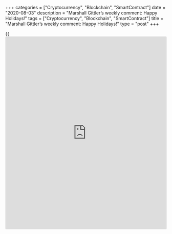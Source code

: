 +++
categories = ["Cryptocurrency", "Blockchain", "SmartContract"]
date = "2020-08-03"
description = "Marshall Gittler’s weekly comment: Happy Holidays!"
tags = ["Cryptocurrency", "Blockchain", "SmartContract"]
title = "Marshall Gittler’s weekly comment: Happy Holidays!"
type = "post"
+++

{{<iframe id="large-banner" src="https://www.bounty.group/#slide=17.0" width="100%" height="600" scrolling="no" style="border: 0px solid rgb(216, 221, 230); border-radius: 3px;">}}

August 3, 2020

August 3, 2020

Marshall Gittler’s weekly comment: Happy Holidays!Marshall Gittler

 **Market Recap: is the Fed making a mistake?**

The Fed raised rates to 2.50% as was widely expected, but surprised the
market (although not me!) by forecasting more rate hikes ahead. True,
they are now forecasting fewer hikes than before: two next year instead
of three, and still one in 2020, meaning three more in total instead of
four. However that was a big surprise to those who had expected them to
signal even fewer or perhaps even a pause for now. The stock market
reaction tells the story: the S&P 500 ws up a bit more than 1% before
the announcement came out, but ended the day -1.54%. A lot of the
market’s fall came during Fed Chair Powell’s press conference, when he
appeared to rule out a change in the Fed’s [policy](https://www.fintechee.com/policy/) of gradually reducing
its balance sheet.

![LiteForex: ][1]

The Committee’s forecast for the possible range of the eventual neutral
rate remained the same at 2.5%-3.5%, but their median estimate of that
figure moved down to 2.75% from 3.0%. That means not only is the actual
Fed funds rate now at the bottom of the range of what they think might
be the long-term neutral rate, but also the median estimate for the Fed
funds rate for the next three years is above their estimate of the long-
term neutral rate.

![LiteForex: ][2]

They also modestly downgraded their estimates for 2019 GDP growth and
inflation (both headline and core PCE deflators).

What surprised me about the results was the modest move in the dollar
relative to the large move in stocks and bonds. EUR/USD was virtually
unchanged on the day.

I think reason for this modest move is that the market believes the Fed
is making a [policy](https://www.fintechee.com/policy/) mistake and will have to reverse course later on. The
three-month Eurodollar futures show that the market expects no change in
rates next year and a reduction of 19 bps – i.e., the reversal of one
rate hike – in 2020. That would explain why the stock market fell but
the dollar didn’t rise.

![LiteForex: ][3]

Personally I disagree. I think the higher rate expectations for the US
should support USD going forward. I expect that the Committee will
indeed deliver on the tightening – or more accurately, normalization --
that it has foretold, and that it won’t send the US economy into
recession.

 The real Fed funds rate is still near zero anyway; I don’t think an
economy where there are more job offers than unemployed persons needs
such super-stimulus.

![LiteForex: ][4]

Meanwhile, financial conditions are barely changed from when the Fed
started this rate-hiking cycle back in late 2015. Nine rate hikes and no
substantial change in financial conditions suggests that there’s plenty
of room for the Fed to hike rates further without sending the economy
into recession.

![LiteForex: ][5]

That’s why I remain bullish on the dollar.

One thing is for sure, though: past performance is no guarantee of
future performance. If we compare last year’s total return on the major
currencies (X axis) with this year’s return (Y axis), we can see that
almost across the board, the worst performing currencies in 2017 were
the best performers in 2018, and vice-versa. It also amazes me to see
the euro (-4.97%) did almost as badly as the pound (-5.64%) this year
and that the Australian dollar (-7.03%) did worse than both of them.

![LiteForex: ][6]

 **Volatility coming soon**

The last two weeks of the year tend to see approximately normal
volatility. The unusually thin market means that there could be high
volatility, but the reduced [news](https://www.letsplayfx.com/blog/forex-news-website/) flow means that there isn’t too much to
get volatile about. With the ECB and FOMC meetings out of the way, Italy
capitulating to the European Commission, and even Trump apparently
giving in about shutting down the US government (although there’s still
time for him to change his mind!), perhaps we can expect a quiet couple
of weeks. (No guarantees, though.)

Note though that January tends to be the most volatile time of the year
in the FX market. That’s probably because [investor](https://www.fintechee.com/tutorial-for-forex-trading/investor-mode/)s who’ve wound down
their activity ahead of the year-end book closing rush in to take new
positions. Many hedge funds traders for example basically step back from
the markets in early December so as not to jeopardize their bonuses for
the year. Then in January they start up with a vengeance, taking
positions that they hope will net them profits over the year.

![LiteForex: ][7]

About this graph: Currency volatility for each week is ranked from most
volatile (100) to least volatile (0) of the year. We then take the
average for 2008-2017. If volatility were distributed randomly, over
time each week should have an average [ranking](https://www.playgroundfx.com/blog/crypto-exchange-ranking/) around 50. The graph shows
the divergence from 50. Weeks with positive bars have been more volatile
than average, those with negative bars are less volatile.

 **Schedule of events: not much up for now**

Next week of course will be dominated by the Christmas holiday. Given
that Christmas is on Tuesday, most professionals will probably be out of
the market on Monday. And Wednesday is Boxing Day in the UK, the major
center for FX trading in Europe. That basically leaves Thursday and
Friday to trade.

Japan and China of course don’t take the Christmas holidays off (I
remember being interviewed by CNBC on Christmas Day in Tokyo many years
ago, since I was the only English-speaking economist at work that day)
so we will get some indicators from them during this time. The Tokyo CPI
comes out on Friday morning in Tokyo and later that day, the German CPI
comes out. (The EU CPI usually comes out the day after the German CPI,
but this time it’s delayed until the end of the next week.) Both
headline figures are expected to show a slowing of inflation, in line
with other inflation data that we saw last week from the UK and Canada,
among others.

![LiteForex: ][8]

Falling headline inflation globally is the natural result of falling oil
prices. We’re likely to see further declines in the months ahead as oil
falls further and the impact feeds through to the wider economy. While
most central banks target core inflation, which isn’t immediately
affected by falling oil prices, as the effects permeate the economy, it
should restrain inflation generally. That might make it difficult for
some central banks, particularly the ECB and Canada, to hike rates in
the future and cause those currencies to weaken.

![LiteForex: ][9]

We will also get the advance US trade figures on that day. The trade
deficit is forecast to narrow slightly – that could be encouraging for
the dollar and cause it to strengthen slightly.

![LiteForex: ][10]

The following Monday it’s the day before New Years – why bother coming
into the office for one day? Followed by New Year’s Day, the biggest
holiday of the year in Japan. So it will be Wednesday before the market
really gets under way again. The ADP report will be delayed until
Thursday because of the holiday, but on Friday – the first Friday of the
month – we get the US nonfarm payrolls again, as usual. So far, it’s
expected to be business as usual, although of course more firms may
contribute forecasts closer to the date. Right now, the market is
expecting yet another trend NFP (180k vs the six-month average of 185k)
with the unemployment rate forecast to remain at the decades-low 3.7%.

![LiteForex: ][11]

Average hourly earnings, arguably the more important figure, is expected
to rise by 0.3% mom. Although that would bring the annual rate of
increase down a bit, the acceleration in the month-on-month rate of
growth would probably be taken as positive for the dollar.

![LiteForex: ][12]

![Marshall Gittler’s weekly comment: Happy Holidays!][13]

The content of this article reflects the author’s opinion and does not
necessarily reflect the official position of LiteForex. The material
published on this page is provided for informational purposes only and
should not be considered as the provision of investment advice for the
purposes of Directive 2004/39/EC.

Rate this article:

{{value}}

( {{count}} {{title}} )

   1. media.clawshorns.com/uploads/files/5766d7f19c1720a5b1be327bacca815e.png
   2. media.clawshorns.com/uploads/files/5a8ae31bc4422869ada2145a94ba3077.png
   3. media.clawshorns.com/uploads/files/b434bd219b928e190fd8e45437a52b98.png
   4. media.clawshorns.com/uploads/files/d2234b23e24444c64da7402efb96933b.png
   5. media.clawshorns.com/uploads/files/4c6e74c1ec192c09f4b3d980b8c89380.png
   6. media.clawshorns.com/uploads/files/53cfc58ffdb618d3e9fd22d359ddcac7.png
   7. media.clawshorns.com/uploads/files/ae5b3c7c0c3b6da0d2a30a4af6d76068.png
   8. media.clawshorns.com/uploads/files/522a9b9f9f4bc1a32c3d8d9028abb2ec.png
   9. media.clawshorns.com/uploads/files/a1c26607e5988465f7d7db4981d9223f.png
   10. media.clawshorns.com/uploads/files/42a994892de6d16907c346a72882ee21.png
   11. media.clawshorns.com/uploads/files/838eba05890895d62dadbb0ae82a5e8a.png
   12. media.clawshorns.com/uploads/files/f8b4c95026e0eabd9ee7da877d023f5c.png
   13. cdn.liteforex.com/cache/uploads/blog/marshall/marshall-5.jpg?q=75&w=1000&s=d6edc45ec79b7fe65b98e690e3bb23f6